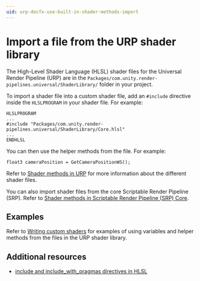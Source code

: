 ```yaml
---
uid: urp-docfx-use-built-in-shader-methods-import
---
```

# Import a file from the URP shader library

The High-Level Shader Language (HLSL) shader files for the Universal Render Pipeline (URP) are in the `Packages/com.unity.render-pipelines.universal/ShaderLibrary/` folder in your project.

To import a shader file into a custom shader file, add an `#include` directive inside the `HLSLPROGRAM` in your shader file. For example:

```hlsl
HLSLPROGRAM
...
#include "Packages/com.unity.render-pipelines.universal/ShaderLibrary/Core.hlsl"
...
ENDHLSL
```

You can then use the helper methods from the file. For example:

```hlsl
float3 cameraPosition = GetCameraPositionWS();
```

Refer to [Shader methods in URP](use-built-in-shader-methods.md) for more information about the different shader files.

You can also import shader files from the core Scriptable Render Pipeline (SRP). Refer to [Shader methods in Scriptable Render Pipeline (SRP) Core](https://docs.unity3d.com/Packages/com.unity.render-pipelines.core@17.0/manual/built-in-shader-methods.html).

## Examples

Refer to [Writing custom shaders](writing-custom-shaders-urp.md) for examples of using variables and helper methods from the files in the URP shader library.

## Additional resources

- [include and include_with_pragmas directives in HLSL](https://docs.unity3d.com/Manual/shader-include-directives.html)

